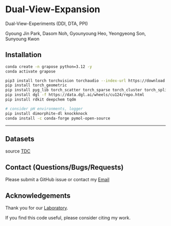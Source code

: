 # Dual-View-Expansion
Dual-View-Experiments (DDI, DTA, PPI)

Gyoung Jin Park, Dasom Noh, Gyounyoung Heo, Yeongyeong Son, Sunyoung Kwon

## Installation

```sh
conda create -n grapose python=3.12 -y
conda activate grapose

pip3 install torch torchvision torchaudio --index-url https://download.pytorch.org/whl/cu124
pip install torch_geometric
pip install pyg_lib torch_scatter torch_sparse torch_cluster torch_spline_conv -f https://data.pyg.org/whl/torch-2.4.0+cu124.html
pip install dgl -f https://data.dgl.ai/wheels/cu124/repo.html
pip install rdkit deepchem tqdm 

# consider pH environments, logger
pip install dimorphite-dl knockknock
conda install -c conda-forge pymol-open-source
```

---
## Datasets  <a name="datasets"></a>

source [TDC](https://tdcommons.ai/)

## Contact (Questions/Bugs/Requests)
Please submit a GitHub issue or contact my [Email](rudwls2717@pusan.ac.kr)

## Acknowledgements
Thank you for our [Laboratory](https://www.k-medai.com/).

If you find this code useful, please consider citing my work.